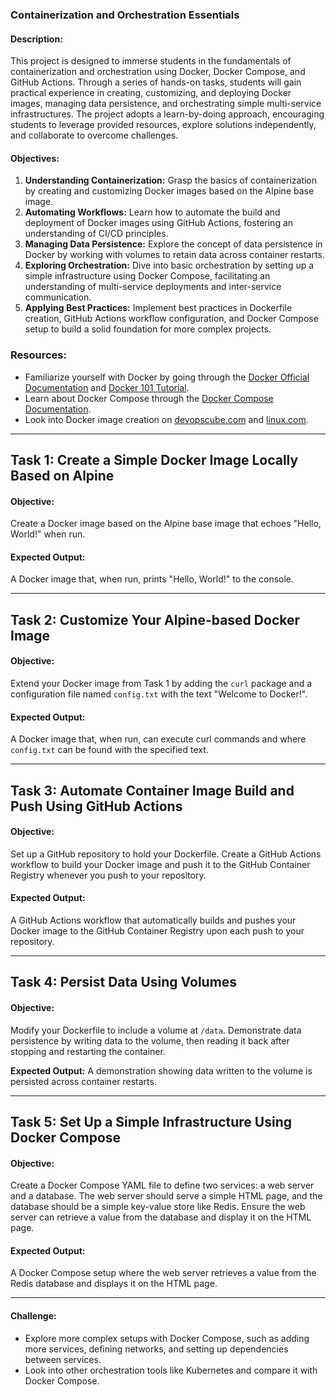 ### Containerization and Orchestration Essentials

#### Description:

This project is designed to immerse students in the fundamentals of containerization and orchestration using Docker, Docker Compose, and GitHub Actions. Through a series of hands-on tasks, students will gain practical experience in creating, customizing, and deploying Docker images, managing data persistence, and orchestrating simple multi-service infrastructures. The project adopts a learn-by-doing approach, encouraging students to leverage provided resources, explore solutions independently, and collaborate to overcome challenges.

#### Objectives:

1. **Understanding Containerization:** Grasp the basics of containerization by creating and customizing Docker images based on the Alpine base image.
2. **Automating Workflows:** Learn how to automate the build and deployment of Docker images using GitHub Actions, fostering an understanding of CI/CD principles.
3. **Managing Data Persistence:** Explore the concept of data persistence in Docker by working with volumes to retain data across container restarts.
4. **Exploring Orchestration:** Dive into basic orchestration by setting up a simple infrastructure using Docker Compose, facilitating an understanding of multi-service deployments and inter-service communication.
5. **Applying Best Practices:** Implement best practices in Dockerfile creation, GitHub Actions workflow configuration, and Docker Compose setup to build a solid foundation for more complex projects.

### Resources:

- Familiarize yourself with Docker by going through the [Docker Official Documentation](https://docs.docker.com) and [Docker 101 Tutorial](https://www.docker.com/get-started).
- Learn about Docker Compose through the [Docker Compose Documentation](https://docs.docker.com/compose).
- Look into Docker image creation on [devopscube.com](https://devopscube.com/build-docker-image) and [linux.com](https://www.linux.com/learn/intro-to-linux/2018/1/how-create-docker-image).

---

## Task 1: Create a Simple Docker Image Locally Based on Alpine

#### Objective: 
Create a Docker image based on the Alpine base image that echoes "Hello, World!" when run.

#### Expected Output:
A Docker image that, when run, prints "Hello, World!" to the console.

---

## Task 2: Customize Your Alpine-based Docker Image

#### Objective: 
Extend your Docker image from Task 1 by adding the `curl` package and a configuration file named `config.txt` with the text "Welcome to Docker!".

#### Expected Output: 
A Docker image that, when run, can execute curl commands and where `config.txt` can be found with the specified text.

---

## Task 3: Automate Container Image Build and Push Using GitHub Actions

#### Objective: 
Set up a GitHub repository to hold your Dockerfile. Create a GitHub Actions workflow to build your Docker image and push it to the GitHub Container Registry whenever you push to your repository.

#### Expected Output: 
A GitHub Actions workflow that automatically builds and pushes your Docker image to the GitHub Container Registry upon each push to your repository.

---

## Task 4: Persist Data Using Volumes

#### Objective: 
Modify your Dockerfile to include a volume at `/data`. Demonstrate data persistence by writing data to the volume, then reading it back after stopping and restarting the container.

**Expected Output:** 
A demonstration showing data written to the volume is persisted across container restarts.

---

## Task 5: Set Up a Simple Infrastructure Using Docker Compose

#### Objective:

Create a Docker Compose YAML file to define two services: a web server and a database. The web server should serve a simple HTML page, and the database should be a simple key-value store like Redis. Ensure the web server can retrieve a value from the database and display it on the HTML page.

#### Expected Output:

A Docker Compose setup where the web server retrieves a value from the Redis database and displays it on the HTML page.

---

#### Challenge:

- Explore more complex setups with Docker Compose, such as adding more services, defining networks, and setting up dependencies between services.
- Look into other orchestration tools like Kubernetes and compare it with Docker Compose.
